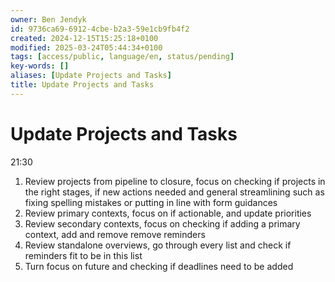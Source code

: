 ```yaml
---
owner: Ben Jendyk
id: 9736ca69-6912-4cbe-b2a3-59e1cb9fb4f2
created: 2024-12-15T15:25:18+0100
modified: 2025-03-24T05:44:34+0100
tags: [access/public, language/en, status/pending]
key-words: []
aliases: [Update Projects and Tasks]
title: Update Projects and Tasks
---
```


# Update Projects and Tasks

21:30
1.  Review projects from pipeline to closure, focus on checking if projects in the right stages, if new actions needed and general streamlining such as fixing spelling mistakes or putting in line with form guidances
2. Review primary contexts, focus on if actionable, and update priorities
3. Review secondary contexts, focus on checking if adding a primary context, add and remove remove reminders
4. Review standalone overviews, go through every list and check if reminders fit to be in this list
5. Turn focus on future and checking if deadlines need to be added